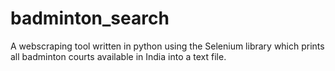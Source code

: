 # badminton_search
A webscraping tool written in python using the Selenium library which prints all badminton courts available in India into a text file.
